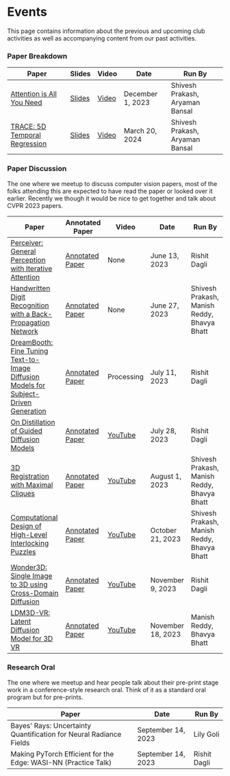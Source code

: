 # Events

This page contains information about the previous and upcoming club activities as well as accompanying content from our past activities.

### Paper Breakdown

| Paper | Slides | Video | Date | Run By |
| ----- | ------ | ----- | ---- | ------ |
| [Attention is All You Need](https://arxiv.org/abs/1706.03762) | [Slides](https://docs.google.com/presentation/d/1TK4wwft8bscueHhu4ZekLrten9gby9KKNvKnli9RTJA/edit?usp=sharing) | [Video](https://www.youtube.com/watch?v=dZ2dUyUZLE8) | December 1, 2023 | Shivesh Prakash, Aryaman Bansal |
| [TRACE: 5D Temporal Regression](https://arxiv.org/abs/2306.02850) | [Slides](https://docs.google.com/presentation/d/14bYcappNdeSNFNtfq_eQ8DiejIzi5lNH-zwOnkhtWGw/edit?usp=sharing) | [Video](https://youtube.com/live/Yz4geQ_EbIM) | March 20, 2024 | Shivesh Prakash, Aryaman Bansal |

### Paper Discussion

The one where we meetup to discuss computer vision papers, most of the folks attending this are expected to have read the paper or looked over it earlier. Recently we though it would be nice to get together and talk about CVPR 2023 papers.

| Paper | Annotated Paper | Video | Date | Run By |
| ----- | --------------- | ----- | ---- | ------ |
| [Perceiver: General Perception with Iterative Attention](https://arxiv.org/abs/2103.03206) | [Annotated Paper](https://utoronto-my.sharepoint.com/:o:/g/personal/rishit_dagli_mail_utoronto_ca/Eqh5n15v9ORIonnOGWqbZ7EBKJ8_1D9wwO7-xB6dR95Z9g?e=jxe07F) | None | June 13, 2023 | Rishit Dagli |
| [Handwritten Digit Recognition with a Back-Propagation Network](https://proceedings.neurips.cc/paper/1989/file/53c3bce66e43be4f209556518c2fcb54-Paper.pdf) | [Annotated Paper](https://www.cs.toronto.edu/~rishit/cvdg/2.pdf) | None | June 27, 2023 | Shivesh Prakash, Manish Reddy, Bhavya Bhatt |
| [DreamBooth: Fine Tuning Text-to-Image Diffusion Models for Subject-Driven Generation](https://arxiv.org/abs/2208.12242) | [Annotated Paper](https://utoronto-my.sharepoint.com/:o:/r/personal/rishit_dagli_mail_utoronto_ca/Documents/UofT%20CV%20Rishit?d=w5e9f79a8f46f48e4a279ce196a9b67b1&csf=1&web=1&e=4VYKj9) | Processing | July 11, 2023 | Rishit Dagli |
| [On Distillation of Guided Diffusion Models](https://arxiv.org/abs/2210.03142) | [Annotated Paper](https://utoronto-my.sharepoint.com/:o:/r/personal/rishit_dagli_mail_utoronto_ca/Documents/UofT%20CV%20Rishit?d=w5e9f79a8f46f48e4a279ce196a9b67b1&csf=1&web=1&e=W2DSTV) | [YouTube](https://www.youtube.com/watch?v=q3ZTfbgBVsQ) | July 28, 2023 | Rishit Dagli |
| [3D Registration with Maximal Cliques](https://arxiv.org/abs/2305.10854) | [Annotated Paper](https://www.cs.toronto.edu/~rishit/cvdg/5.pdf) | [YouTube](https://www.youtube.com/watch?v=cG_U9RYRFHw) | August 1, 2023 | Shivesh Prakash, Manish Reddy, Bhavya Bhatt |
| [Computational Design of High-Level Interlocking Puzzles](https://dl.acm.org/doi/abs/10.1145/3528223.3530071) | [Annotated Paper](https://drive.google.com/file/d/12QT0uq6TplP9IJMHQjz_-bZCpqkXvVV0/view?usp=sharing) | [YouTube](https://www.youtube.com/watch?v=iWDge967U1E) | October 21, 2023 | Shivesh Prakash, Manish Reddy, Bhavya Bhatt |
| [Wonder3D: Single Image to 3D using Cross-Domain Diffusion](https://doi.org/10.48550/arXiv.2310.15008) | [Annotated Paper](https://drive.google.com/file/d/12QT0uq6TplP9IJMHQjz_-bZCpqkXvVV0/view?usp=sharing) | [YouTube](https://www.youtube.com/watch?v=mr_TLUivGOI) | November 9, 2023 | Rishit Dagli |
| [LDM3D-VR: Latent Diffusion Model for 3D VR](https://doi.org/10.48550/arXiv.2311.03226) | [Annotated Paper](https://drive.google.com/file/d/12QT0uq6TplP9IJMHQjz_-bZCpqkXvVV0/view?usp=sharing) | [YouTube](https://www.youtube.com/watch?v=5ItIAUoQLPA) | November 18, 2023 | Manish Reddy, Bhavya Bhatt |


### Research Oral

The one where we meetup and hear people talk about their pre-print stage work in a conference-style research oral. Think of it as a standard oral program but for pre-prints.

| Paper | Date | Run By |
| ----- | ---- | ------ |
| Bayes' Rays: Uncertainty Quantification for Neural Radiance Fields | September 14, 2023 | Lily Goli |
| Making PyTorch Efficient for the Edge: WASI-NN (Practice Talk) | September 14, 2023 | Rishit Dagli |
